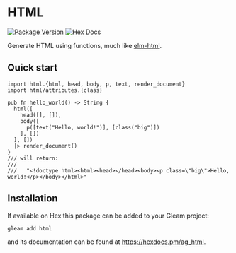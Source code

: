# HTML

[![Package Version](https://img.shields.io/hexpm/v/html)](https://hex.pm/packages/ag_html)
[![Hex Docs](https://img.shields.io/badge/hex-docs-ffaff3)](https://hexdocs.pm/ag_html/)

Generate HTML using functions, much like [elm-html](https://package.elm-lang.org/packages/elm/html/1.0.0/).

## Quick start

```gleam
import html.{html, head, body, p, text, render_document}
import html/attributes.{class}

pub fn hello_world() -> String {
  html([
    head([], []),
    body([
      p([text("Hello, world!")], [class("big")])
    ], [])
  ], [])
  |> render_document()
}
/// will return:
///
///   "<!doctype html><html><head></head><body><p class=\"big\">Hello, world!</p></body></html>"
```

## Installation

If available on Hex this package can be added to your Gleam project:

```sh
gleam add html
```

and its documentation can be found at <https://hexdocs.pm/ag_html>.
